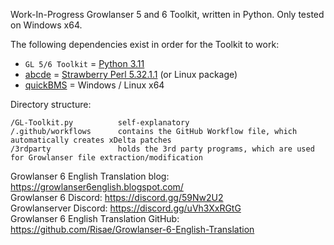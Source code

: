 Work-In-Progress Growlanser 5 and 6 Toolkit, written in Python. Only tested on Windows x64.

The following dependencies exist in order for the Toolkit to work:

- `GL 5/6 Toolkit` = [Python 3.11](https://www.python.org/)
- [abcde](https://www.romhacking.net/utilities/1392/) = [Strawberry Perl 5.32.1.1](https://strawberryperl.com/) (or Linux package)
- [quickBMS](http://aluigi.altervista.org/quickbms.htm) = Windows / Linux x64

Directory structure:

    /GL-Toolkit.py          self-explanatory
    /.github/workflows      contains the GitHub Workflow file, which automatically creates xDelta patches
    /3rdparty               holds the 3rd party programs, which are used for Growlanser file extraction/modification

Growlanser 6 English Translation blog: https://growlanser6english.blogspot.com/<br>
Growlanser 6 Discord: https://discord.gg/59Nw2U2<br>
Growlanserver Discord: https://discord.gg/uVh3XxRGtG<br>
Growlanser 6 English Translation GitHub: https://github.com/Risae/Growlanser-6-English-Translation